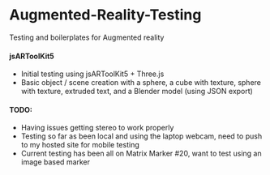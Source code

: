 # Augmented-Reality-Testing
Testing and boilerplates for Augmented reality

#### jsARToolKit5
 - Initial testing using jsARToolKit5 + Three.js
 - Basic object / scene creation with a sphere, a cube with texture, sphere with texture, extruded text, and a Blender model (using JSON export)

#### TODO:
 - Having issues getting stereo to work properly
 - Testing so far as been local and using the laptop webcam, need to push to my hosted site for mobile testing
 - Current testing has been all on Matrix Marker #20, want to test using an image based marker
 
